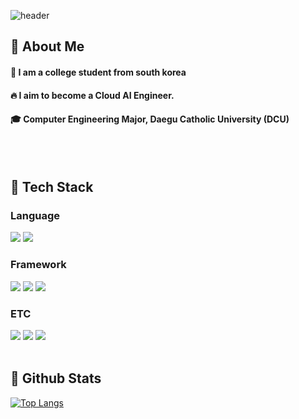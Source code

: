 <div>
  
  <!--Header-->
  ![header](https://capsule-render.vercel.app/api?type=rounded&color=gradient&height=300&section=header&text=Nice%20meet%20%20you%20%F0%9F%A4%97)
  
</div>

<div>
  <!--Body-->
  
  ## 👀 About Me
  #### :raising_hand: I am a college student from south korea<br/>
  #### :fire: I aim to become a Cloud AI Engineer.<br/>
  #### :mortar_board: Computer Engineering Major, Daegu Catholic University (DCU)
  <br/>
  <br/>
  
  ## 🧱 Tech Stack
  ### Language
  <!--Python-->
  <img src="https://img.shields.io/badge/Python-3776AB?style=flat-square&logo=Python&logoColor=white"/>
  <!--JavaScript-->
  <img src="https://img.shields.io/badge/JavaScript-F7DF1E?style=flat-square&logo=JavaScript&logoColor=white"/>
  
  <br/>
  
  ### Framework
  <!--Spring-->
  <img src="https://img.shields.io/badge/Spring-6DB33F?style=flat-square&logo=spring&logoColor=white"/>
  <!--Nodejs-->
  <img src="https://img.shields.io/badge/Node.js-5FA04E?style=flat-square&logo=Node.js&logoColor=white"/>
  <!--React-->
  <img src="https://img.shields.io/badge/React-61DAFB?style=flat-square&logo=React&logoColor=white&Color=white"/>
  <br/>
  
  ### ETC
  <!--MySQL-->
  <img src="https://img.shields.io/badge/MySQL-4479A1?style=flat-square&logo=MySQL&logoColor=white"/>
  <!--HTML5-->
  <img src="https://img.shields.io/badge/HTML5-E34F26?style=flat-square&logo=HTML5&logoColor=white"/>
  <!--CSS-->
  <img src="https://img.shields.io/badge/CSS3-1572B6?style=flat-square&logo=CSS3&logoColor=white"/>
  <br/>
  <br/>
  
  ## 🤔 Github Stats
  
  [![Top Langs](https://github-readme-stats.vercel.app/api/top-langs/?username=kyuchan-2)](https://github.com/anuraghazra/github-readme-stats)
  
</div>

<!--
**Jiyu-Kim/Jiyu-Kim** is a ✨ _special_ ✨ repository because its `README.md` (this file) appears on your GitHub profile.

Here are some ideas to get you started:
- Hi there 👋
- 🔭 I’m currently working on ...
- 🌱 I’m currently learning ...
- 👯 I’m looking to collaborate on ...
- 🤔 I’m looking for help with ...
- 💬 Ask me about ...
- 📫 How to reach me: ...
- 😄 Pronouns: ...
- ⚡ Fun fact: ...
-->

